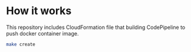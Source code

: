 # How it works

This repository includes CloudFormation file that building CodePipeline to push docker container image.

```bash
make create
```
